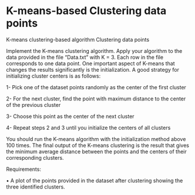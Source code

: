 # K-means-based Clustering data points
K-means clustering-based algorithm Clustering data points

Implement the K-means clustering algorithm. Apply your algorithm to the data provided in the file “Data.txt” with K = 3. Each row in the file corresponds to one data point. One important aspect of K-means that changes the results significantly is the initialization. A good strategy for initializing cluster centers is as follows:

1- Pick one of the dataset points randomly as the center of the first cluster

2- For the next cluster, find the point with maximum distance to the center of the previous cluster

3- Choose this point as the center of the next cluster

4- Repeat steps 2 and 3 until you initialize the centers of all clusters

You should run the K-means algorithm with the initialization method above 100 times. The final output of the K-means clustering is the result that gives the minimum average distance between the points and the centers of their corresponding clusters.

Requirements:

• A plot of the points provided in the dataset after clustering showing the three identified clusters.
